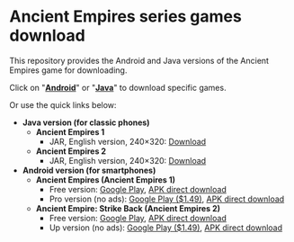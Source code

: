 # Ancient Empires series games download

This repository provides the Android and Java versions of the Ancient Empires game for downloading.

Click on "[**Android**](https://github.com/ancient-empires-resources/games-download/tree/main/Android)" or "[**Java**](https://github.com/ancient-empires-resources/games-download/tree/main/Java)" to download specific games.

Or use the quick links below:

* **Java version (for classic phones)**
	* **Ancient Empires 1**
		* JAR, English version, 240×320: [Download](https://bit.ly/ae1-jar)
	* **Ancient Empires 2**
		* JAR, English version, 240×320: [Download](https://bit.ly/ae2-jar)
* **Android version (for smartphones)**
	* **Ancient Empires (Ancient Empires 1)**
		* Free version: [Google Play](https://bitly.com/ae1-google-play), [APK direct download](https://bitly.com/ae1-apk)
		* Pro version (no ads): [Google Play ($1.49)](https://bitly.com/ae1-pro-google-play), [APK direct download](https://bitly.com/ae1-pro-apk)
	* **Ancient Empire: Strike Back (Ancient Empires 2)**
		* Free version: [Google Play](https://bitly.com/ae2-google-play), [APK direct download](https://bitly.com/ae2-apk)
		* Up version (no ads): [Google Play ($1.49)](https://bitly.com/ae2-up-google-play), [APK direct download](https://bitly.com/ae2-up-apk)

